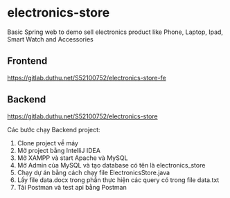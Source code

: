 # electronics-store
Basic Spring web to demo sell electronics product like Phone, Laptop, Ipad, Smart Watch and Accessories

## Frontend
https://gitlab.duthu.net/S52100752/electronics-store-fe

## Backend
https://gitlab.duthu.net/S52100752/electronics-store

Các bước chạy Backend project:
1. Clone project về máy
2. Mở project bằng IntelliJ IDEA
3. Mở XAMPP và start Apache và MySQL
4. Mở Admin của MySQL và tạo database có tên là electronics_store
5. Chạy dự án bằng cách chạy file ElectronicsStore.java 
6. Lấy file data.docx trong phần thực hiện các query có trong file data.txt 
7. Tải Postman và test api bằng Postman